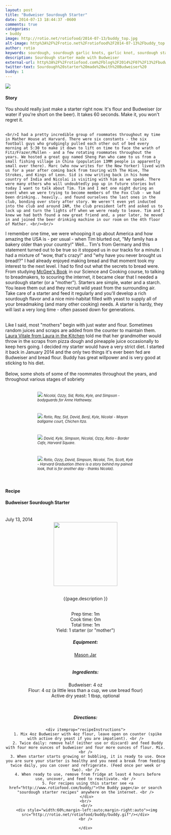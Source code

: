 ```yaml
---
layout: post
title: "Budweiser Sourdough Starter"
date: 2014-07-13 18:44:37 -0600
comments: true
categories: 
- buddy
image: http://rotio.net/rotiofood/2014-07-13/buddy_top.jpg
alt-image: http%3A%2F%2Frotio.net%2Frotiofood%2F2014-07-13%2Fbuddy_top.jpg
author: rotio
keywords: sourdough, sourdough garlic knots, garlic knot, sourdough starter, budweiser
description: Sourdough starter made with Budweiser
external-url: http%3A%2F%2Frotiofood.com%2Fblog%2F2014%2F07%2F13%2Fbudweiser-sourdough-starter%2F
twitter-text: Sourdough%20starter%20made%20with%20Budweiser%20
buddy: 1
---
```

<!-- more -->
<img src="http://rotio.net/rotiofood/2014-07-13/buddy_top.jpg" />
<a href="https://plus.google.com/107103100819027957630?rel=author" style="display:none">{{page.author }}</a>

<h4>Story</b> </h4>
 <div>
	<div>You should really just make a starter right now. It's flour and Budweiser (or water if you're short on the beer). It takes 60 seconds. Make it, you won't regret it.</div><br/>

	<br/>I had a pretty incredible group of roommates throughout my time in Mather House at Harvard. There were six constants - the six football guys who grudgingly pulled each other out of bed every morning at 5:30 to make it down to lift on time to face the wrath of Fitz/Frazer/Mullen - and a few rotating roommates throughout the years. We hosted a great guy named Sheng Pan who came to us from a small fishing village in China (population 13MM people is apparently small over there). Marc (who now writes for the New Yorker) lived with us for a year after coming back from touring with The Hive, The Strokes, and Kings of Leon. Sid is now writing back in his home country of India and Nicolai is visiting with him as we speak. There were many others who will undoubtedly pop up in future stories but today I want to talk about Tim. Tim and I met one night during an event when we were trying to become members of the Fox Club - we had been drinking.. heavily.. and found ourselves the last ones in the club, bonding over story after story. We weren't even yet inducted into the club and around 2AM, the club president left and asked us to lock up and turn the lights off when we were ready to leave. Tim and I knew we had both found a new great friend and, a year later, he moved in and joined the beer drinking machine in our room on the 4th floor of Mather. <br/><br/>

I remember one time, we were whooping it up about America and how amazing the USA is - per usual - when Tim blurted out, "My family has a bakery older than your country!" Well... Tim's from Germany and this statement turned out to be true so it stopped us in our tracks for a minute. I had a mixture of "wow, that's crazy!" and "why have you never brought us bread!?" I had already enjoyed making bread and that moment took my interest to the next level. I had to find out what the secrets to bread were. From studying <a href="http://www.amazon.com/gp/product/0684800012/ref=as_li_tl?ie=UTF8&camp=1789&creative=9325&creativeASIN=0684800012&linkCode=as2&tag=rotiofood-20&linkId=KBKSE6W727M7YN5W">McGee's Book</a><img src="http://ir-na.amazon-adsystem.com/e/ir?t=rotiofood-20&l=as2&o=1&a=0684800012" width="1" height="1" border="0" alt="" style="border:none !important; margin:0px !important;" /> in our Science and Cooking course, to talking to breadmakers, to scouring the internet, it became clear that I needed a sourdough starter (or a "mother"). Starters are simple, water and a starch. You leave them out and they recruit wild yeast from the surrounding air. Take care of a starter and feed it regularly and you'll develop a rich sourdough flavor and a nice mini-habitat filled with yeast to supply all of your breadmaking (and many other cooking) needs. A starter is hardy, they will last a very long time - often passed down for generations. <br/><br/>

Like I said, most "mothers" begin with just water and flour. Sometimes random juices and scraps are added from the counter to maintain them. <a target="_blank" href="https://www.youtube.com/user/LauraVitalesKitchen">Laura Vitale from Laura in the Kitchen</a> told me that her grandmother would throw in the scraps from pizza dough and pineapple juice occasionally to keep hers going. I decided my starter would have a very strict diet. I started it back in January 2014 and the only two things it's ever been fed are Budweiser and bread flour. Buddy has great willpower and is very good at sticking to his diet. 
<br/><br/>Below, some shots of some of the roommates throughout the years, and throughout various stages of sobriety <br/><br/> 
<div style="width:60%;margin-left:auto;margin-right:auto"><img class="fullimg" src="http://rotio.net/rotiofood/2014-07-13/roommates_1.jpg" /> <em style="text-align:center;font-size:.8em">Nicolai, Ozzy, Sid, Rotio, Kyle, and Simpson - bodyguards for Anne Hathaway.</em> <br/><br/><br/>
<img class="fullimg" src="http://rotio.net/rotiofood/2014-07-13/roommates_2.jpg"/> <em style="text-align:center;font-size:.8em">Rotio, Ray, Sid, David, Benji, Kyle, Nicolai - Mayan ballgame court, Chichen Itza.</em> <br/><br/><br/>
<img class="fullimg" src="http://rotio.net/rotiofood/2014-07-13/roommates_3.jpg"/> <em style="text-align:center;font-size:.8em">David, Kyle, Simpson, Nicolai, Ozzy, Rotio - Border Cafe, Harvard Square.</em> <br/><br/><br/>
<img class="fullimg" src="http://rotio.net/rotiofood/2014-07-13/roommates_4.jpg""/> <em style="text-align:center;font-size:.8em">Rotio, Ozzy, David, Simpson, Nicolai, Tim, Scott, Kyle - Harvard Graduation (there is a story behind my pained look, that is for another day - thanks Nicolai).</em> <br/><br/><br/>
</div></p> </div>
<h4>Recipe</b> </h4> 
  <div itemscope itemtype="http://schema.org/Recipe" >
  <h4 itemprop="name">Budweiser Sourdough Starter</h4>
  
  <br />
    July 13, 2014
<center>
  <img itemprop="image" width="200px"  src="http://rotio.net/rotiofood/2014-07-13/buddy_close.jpg" />
  
  <br /><span itemprop="description">{{page.description }}</span><br />

  <br />Prep time: <time datetime="PT0H1M" itemprop="prepTime">1m</time>
  <br />Cook time: <time datetime="PT0H0M" itemprop="cookTime">0m</time>
  <br />Total time: <time datetime="PT0H25M" itemprop="totalTime">1m</time>
  <br />Yield: <span itemprop="recipeYield">1 starter (or "mother")</span>
  <br /><h5>Equipment:</h5>
	<a href="http://www.amazon.com/gp/product/B000IOFI96/ref=as_li_tl?ie=UTF8&camp=1789&creative=9325&creativeASIN=B000IOFI96&linkCode=as2&tag=rotiofood-20&linkId=UGUALWWZNGXUTJB6">Mason Jar</a><img src="http://ir-na.amazon-adsystem.com/e/ir?t=rotiofood-20&l=as2&o=1&a=B000IOFI96" width="1" height="1" border="0" alt="" style="border:none !important; margin:0px !important;" />
  <br />
  <br/>
 <h5>Ingredients:</h5>
	<span itemprop="ingredients" itemscope itemtype="http://schema.org/ingredients">
	  <span itemprop="name">Budweiser</span>: 
	  <span itemprop="amount">4 oz</span>
	</span><br />
	<span itemprop="ingredients" itemscope itemtype="http://schema.org/ingredients">
	  <span itemprop="name">Flour</span>: 
	  <span itemprop="amount">4 oz</span> (a little less than a cup, we use bread flour)
	</span><br />
	<span itemprop="ingredients" itemscope itemtype="http://schema.org/ingredients">
	  <span itemprop="name">Active dry yeast</span>: 
	  <span itemprop="amount">1 tbsp</span>, optional
	</span><br />
	
  <br /><h5>Directions:</h5>
	
    <div itemprop="recipeInstructions">
	  1. Mix 4oz Budweiser with 4oz flour, leave open on counter (spike with active dry yeast if you are impatient). <br />
	  2. Twice daily: remove half (either use or discard) and feed Buddy with four more ounces of budweiser and four more ounces of flour. Mix. <br />
	  3. When starter starts growing or bubbling, it is ready to use. Once you are sure your starter is healthy and you need a break from feeding twice daily, you can cover and refrigerate. (Feed once per week or two). <br />
	  4. When ready to use, remove from fridge at least 4 hours before use, uncover, and feed to reactivate. <br />
	  5. For recipes using this starter see <a href="http://www.rotiofood.com/buddy/">the Buddy page</a> or search "sourdough starter recipes" anywhere on the internet. <br />
	 </div>
	 <br/> 
	 <br/>
	 <div style="width:60%;margin-left:auto;margin-right:auto"><img src="http://rotio.net/rotiofood/buddy/buddy.gif"/></div>
	<br />
	
	</div>

</div>



